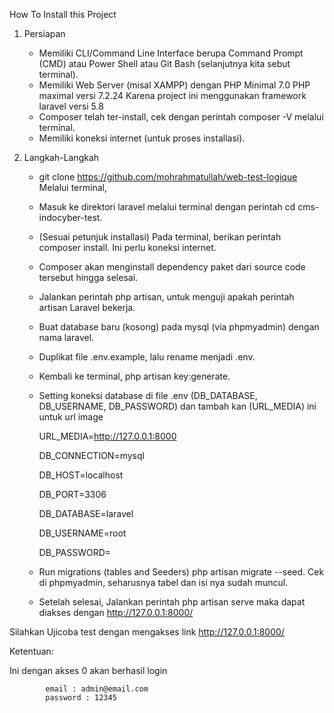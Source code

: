 How To Install this Project
1. Persiapan
	- Memiliki CLI/Command Line Interface berupa Command Prompt (CMD) atau Power Shell atau Git Bash (selanjutnya kita sebut terminal).
	- Memiliki Web Server (misal XAMPP) dengan PHP Minimal 7.0 PHP maximal versi 7.2.24 Karena project ini menggunakan framework laravel versi 5.8
	- Composer telah ter-install, cek dengan perintah composer -V melalui terminal.
	- Memiliki koneksi internet (untuk proses installasi).

2. Langkah-Langkah
	- git clone https://github.com/mohrahmatullah/web-test-logique Melalui terminal,
	- Masuk ke direktori laravel melalui terminal dengan perintah cd cms-indocyber-test.
	- (Sesuai petunjuk installasi) Pada terminal, berikan perintah composer install. Ini perlu koneksi internet.
	- Composer akan menginstall dependency paket dari source code tersebut hingga selesai.
	- Jalankan perintah php artisan, untuk menguji apakah perintah artisan Laravel bekerja.
	- Buat database baru (kosong) pada mysql (via phpmyadmin) dengan nama laravel.
	- Duplikat file .env.example, lalu rename menjadi .env.
	- Kembali ke terminal, php artisan key:generate.
	- Setting koneksi database di file .env (DB_DATABASE, DB_USERNAME, DB_PASSWORD) dan tambah kan (URL_MEDIA) ini untuk url image 

		URL_MEDIA=http://127.0.0.1:8000

		DB_CONNECTION=mysql

		DB_HOST=localhost

		DB_PORT=3306

		DB_DATABASE=laravel

		DB_USERNAME=root

		DB_PASSWORD=

	- Run migrations (tables and Seeders) php artisan migrate --seed. Cek di phpmyadmin, seharusnya tabel dan isi nya sudah muncul.
	- Setelah selesai, Jalankan perintah php artisan serve maka dapat diakses dengan http://127.0.0.1:8000/
 

Silahkan Ujicoba test dengan mengakses link http://127.0.0.1:8000/

Ketentuan:

Ini dengan akses 0 akan berhasil login

			email : admin@email.com
			password : 12345
